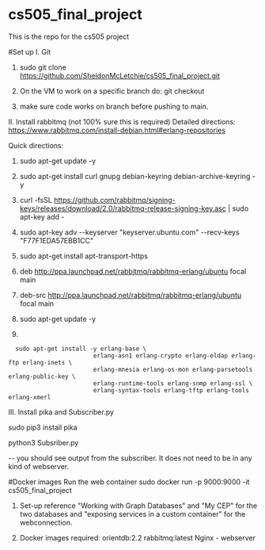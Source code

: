 # cs505_final_project
This is the repo for the cs505 project


#Set up
I. Git
1. sudo git clone https://github.com/SheldonMcLetchie/cs505_final_project.git

2. On the VM to work on a specific branch do:
    git checkout <branch-name>

3. make sure code works on branch before pushing to main. 

II. Install rabbitmq (not 100% sure this is required)
Detailed directions:
https://www.rabbitmq.com/install-debian.html#erlang-repositories

Quick directions:

1. sudo apt-get update -y

2. sudo apt-get install curl gnupg debian-keyring debian-archive-keyring -y

3. curl -fsSL https://github.com/rabbitmq/signing-keys/releases/download/2.0/rabbitmq-release-signing-key.asc | sudo apt-key add -

4. sudo apt-key adv --keyserver "keyserver.ubuntu.com" --recv-keys "F77F1EDA57EBB1CC"

5. sudo apt-get install apt-transport-https

<!-- I didn't do 6 or 7 and still got output -->
6. deb http://ppa.launchpad.net/rabbitmq/rabbitmq-erlang/ubuntu focal main

7. deb-src http://ppa.launchpad.net/rabbitmq/rabbitmq-erlang/ubuntu focal main
<!-- end of note -->

8. sudo apt-get update -y

9.

```
  sudo apt-get install -y erlang-base \
                        erlang-asn1 erlang-crypto erlang-eldap erlang-ftp erlang-inets \
                        erlang-mnesia erlang-os-mon erlang-parsetools erlang-public-key \
                        erlang-runtime-tools erlang-snmp erlang-ssl \
                        erlang-syntax-tools erlang-tftp erlang-tools erlang-xmerl
```
III. Install pika and Subscriber.py

sudo pip3 install pika

python3 Subsriber.py

-- you should see output from the subscriber. It does not need to be in any kind of webserver.

#Docker images
Run the web container
sudo docker run -p 9000:9000 -it cs505_final_project


1. Set-up reference "Working with Graph Databases" and "My CEP" for the two databases and "exposing services in a custom container" for the webconnection.

2. Docker images required:
    orientdb:2.2
    rabbitmq:latest
    Nginx - webserver


